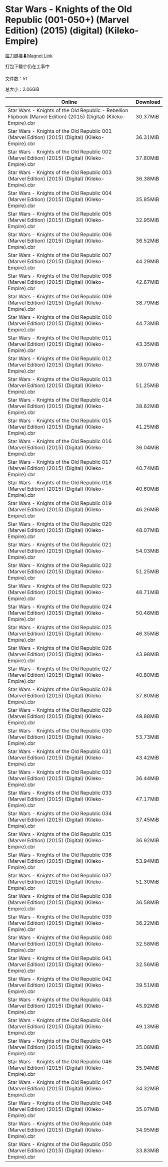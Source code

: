 # Star Wars - Knights of the Old Republic (001-050+) (Marvel Edition) (2015) (digital) (Kileko-Empire)

[磁力链接⬇Magnet Link](magnet:?xt=urn:btih:9286472b06fc32bb856cb651f254faa90bf0d6c2&dn=Star%20Wars%20-%20Knights%20of%20the%20Old%20Republic%20%28001-050%2B%29%20%28Marvel%20Edition%29%20%282015%29%20%28digital%29%20%28Kileko-Empire%29)

打包下载📦仍在工事中

文件数：51

总大小：2.06GiB

Online | Download
--- | ---
Star Wars - Knights of the Old Republic - Rebellion Flipbook (Marvel Edition) (2015) (Digital) (Kileko-Empire).cbr | 30.37MiB
Star Wars - Knights of the Old Republic 001 (Marvel Edition) (2015) (Digital) (Kileko-Empire).cbr | 36.31MiB
Star Wars - Knights of the Old Republic 002 (Marvel Edition) (2015) (Digital) (Kileko-Empire).cbr | 37.80MiB
Star Wars - Knights of the Old Republic 003 (Marvel Edition) (2015) (Digital) (Kileko-Empire).cbr | 36.38MiB
Star Wars - Knights of the Old Republic 004 (Marvel Edition) (2015) (Digital) (Kileko-Empire).cbr | 35.85MiB
Star Wars - Knights of the Old Republic 005 (Marvel Edition) (2015) (Digital) (Kileko-Empire).cbr | 32.95MiB
Star Wars - Knights of the Old Republic 006 (Marvel Edition) (2015) (Digital) (Kileko-Empire).cbr | 36.52MiB
Star Wars - Knights of the Old Republic 007 (Marvel Edition) (2015) (Digital) (Kileko-Empire).cbr | 44.29MiB
Star Wars - Knights of the Old Republic 008 (Marvel Edition) (2015) (Digital) (Kileko-Empire).cbr | 42.67MiB
Star Wars - Knights of the Old Republic 009 (Marvel Edition) (2015) (Digital) (Kileko-Empire).cbr | 38.79MiB
Star Wars - Knights of the Old Republic 010 (Marvel Edition) (2015) (Digital) (Kileko-Empire).cbr | 44.73MiB
Star Wars - Knights of the Old Republic 011 (Marvel Edition) (2015) (Digital) (Kileko-Empire).cbr | 43.35MiB
Star Wars - Knights of the Old Republic 012 (Marvel Edition) (2015) (Digital) (Kileko-Empire).cbr | 39.07MiB
Star Wars - Knights of the Old Republic 013 (Marvel Edition) (2015) (Digital) (Kileko-Empire).cbr | 51.25MiB
Star Wars - Knights of the Old Republic 014 (Marvel Edition) (2015) (Digital) (Kileko-Empire).cbr | 38.82MiB
Star Wars - Knights of the Old Republic 015 (Marvel Edition) (2015) (Digital) (Kileko-Empire).cbr | 41.25MiB
Star Wars - Knights of the Old Republic 016 (Marvel Edition) (2015) (Digital) (Kileko-Empire).cbr | 36.04MiB
Star Wars - Knights of the Old Republic 017 (Marvel Edition) (2015) (Digital) (Kileko-Empire).cbr | 40.74MiB
Star Wars - Knights of the Old Republic 018 (Marvel Edition) (2015) (Digital) (Kileko-Empire).cbr | 40.60MiB
Star Wars - Knights of the Old Republic 019 (Marvel Edition) (2015) (Digital) (Kileko-Empire).cbr | 46.26MiB
Star Wars - Knights of the Old Republic 020 (Marvel Edition) (2015) (Digital) (Kileko-Empire).cbr | 48.07MiB
Star Wars - Knights of the Old Republic 021 (Marvel Edition) (2015) (Digital) (Kileko-Empire).cbr | 54.03MiB
Star Wars - Knights of the Old Republic 022 (Marvel Edition) (2015) (Digital) (Kileko-Empire).cbr | 51.25MiB
Star Wars - Knights of the Old Republic 023 (Marvel Edition) (2015) (Digital) (Kileko-Empire).cbr | 48.71MiB
Star Wars - Knights of the Old Republic 024 (Marvel Edition) (2015) (Digital) (Kileko-Empire).cbr | 50.48MiB
Star Wars - Knights of the Old Republic 025 (Marvel Edition) (2015) (Digital) (Kileko-Empire).cbr | 46.35MiB
Star Wars - Knights of the Old Republic 026 (Marvel Edition) (2015) (Digital) (Kileko-Empire).cbr | 43.98MiB
Star Wars - Knights of the Old Republic 027 (Marvel Edition) (2015) (Digital) (Kileko-Empire).cbr | 40.80MiB
Star Wars - Knights of the Old Republic 028 (Marvel Edition) (2015) (Digital) (Kileko-Empire).cbr | 37.80MiB
Star Wars - Knights of the Old Republic 029 (Marvel Edition) (2015) (Digital) (Kileko-Empire).cbr | 49.88MiB
Star Wars - Knights of the Old Republic 030 (Marvel Edition) (2015) (Digital) (Kileko-Empire).cbr | 53.73MiB
Star Wars - Knights of the Old Republic 031 (Marvel Edition) (2015) (Digital) (Kileko-Empire).cbr | 43.42MiB
Star Wars - Knights of the Old Republic 032 (Marvel Edition) (2015) (Digital) (Kileko-Empire).cbr | 36.44MiB
Star Wars - Knights of the Old Republic 033 (Marvel Edition) (2015) (Digital) (Kileko-Empire).cbr | 47.17MiB
Star Wars - Knights of the Old Republic 034 (Marvel Edition) (2015) (Digital) (Kileko-Empire).cbr | 37.45MiB
Star Wars - Knights of the Old Republic 035 (Marvel Edition) (2015) (Digital) (Kileko-Empire).cbr | 36.92MiB
Star Wars - Knights of the Old Republic 036 (Marvel Edition) (2015) (Digital) (Kileko-Empire).cbr | 53.94MiB
Star Wars - Knights of the Old Republic 037 (Marvel Edition) (2015) (Digital) (Kileko-Empire).cbr | 51.30MiB
Star Wars - Knights of the Old Republic 038 (Marvel Edition) (2015) (Digital) (Kileko-Empire).cbr | 36.58MiB
Star Wars - Knights of the Old Republic 039 (Marvel Edition) (2015) (Digital) (Kileko-Empire).cbr | 36.22MiB
Star Wars - Knights of the Old Republic 040 (Marvel Edition) (2015) (Digital) (Kileko-Empire).cbr | 32.58MiB
Star Wars - Knights of the Old Republic 041 (Marvel Edition) (2015) (Digital) (Kileko-Empire).cbr | 32.56MiB
Star Wars - Knights of the Old Republic 042 (Marvel Edition) (2015) (Digital) (Kileko-Empire).cbr | 39.51MiB
Star Wars - Knights of the Old Republic 043 (Marvel Edition) (2015) (Digital) (Kileko-Empire).cbr | 45.92MiB
Star Wars - Knights of the Old Republic 044 (Marvel Edition) (2015) (Digital) (Kileko-Empire).cbr | 49.13MiB
Star Wars - Knights of the Old Republic 045 (Marvel Edition) (2015) (Digital) (Kileko-Empire).cbr | 35.08MiB
Star Wars - Knights of the Old Republic 046 (Marvel Edition) (2015) (Digital) (Kileko-Empire).cbr | 35.94MiB
Star Wars - Knights of the Old Republic 047 (Marvel Edition) (2015) (Digital) (Kileko-Empire).cbr | 34.32MiB
Star Wars - Knights of the Old Republic 048 (Marvel Edition) (2015) (Digital) (Kileko-Empire).cbr | 35.07MiB
Star Wars - Knights of the Old Republic 049 (Marvel Edition) (2015) (Digital) (Kileko-Empire).cbr | 34.95MiB
Star Wars - Knights of the Old Republic 050 (Marvel Edition) (2015) (Digital) (Kileko-Empire).cbr | 33.83MiB